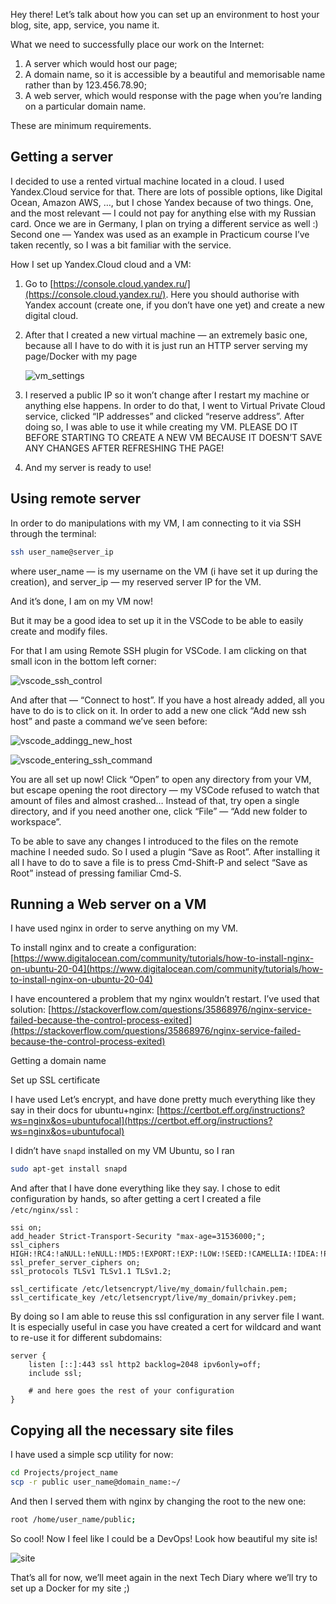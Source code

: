 Hey there! Let’s talk about how you can set up an environment to host your blog, site, app, service, you name it.

What we need to successfully place our work on the Internet:

1. A server which would host our page;
2. A domain name, so it is accessible by a beautiful and memorisable name rather than by 123.456.78.90;
3. A web server, which would response with the page when you’re landing on a particular domain name.

These are minimum requirements.

## Getting a server

I decided to use a rented virtual machine located in a cloud. I used Yandex.Cloud service for that. There are lots of possible options, like Digital Ocean, Amazon AWS, …, but I chose Yandex because of two things. One, and the most relevant — I could not pay for anything else with my Russian card. Once we are in Germany, I plan on trying a different service as well :) Second one — Yandex was used as an example in Practicum course I’ve taken recently, so I was a bit familiar with the service.

How I set up Yandex.Cloud cloud and a VM:

1. Go to [https://console.cloud.yandex.ru/](https://console.cloud.yandex.ru/). Here you should authorise with Yandex account (create one, if you don’t have one yet) and create a new digital cloud.
2. After that I created a new virtual machine — an extremely basic one, because all I have to do with it is just run an HTTP server serving my page/Docker with my page

    ![vm_settings](https://storage.yandexcloud.net/lytkinna-bucket/tech_diary_1/vm_settings.png)

3. I reserved a public IP so it won’t change after I restart my machine or anything else happens. In order to do that, I went to Virtual Private Cloud service, clicked “IP addresses” and clicked “reserve address”. After doing so, I was able to use it while creating my VM. PLEASE DO IT BEFORE STARTING TO CREATE A NEW VM BECAUSE IT DOESN’T SAVE ANY CHANGES AFTER REFRESHING THE PAGE!
4. And my server is ready to use!

## Using remote server

In order to do manipulations with my VM, I am connecting to it via SSH through the terminal:

```bash
ssh user_name@server_ip
```

where user_name — is my username on the VM (i have set it up during the creation), and server_ip — my reserved server IP for the VM.

And it’s done, I am on my VM now!

But it may be a good idea to set up it in the VSCode to be able to easily create and modify files.

For that I am using Remote SSH plugin for VSCode. I am clicking on that small icon in the bottom left corner:

![vscode_ssh_control](https://storage.yandexcloud.net/lytkinna-bucket/tech_diary_1/vscode_ssh_control.png)

And after that — “Connect to host”. If you have a host already added, all you have to do is to click on it. In order to add a new one click “Add new ssh host” and paste a command we’ve seen before:

![vscode_addingg_new_host](https://storage.yandexcloud.net/lytkinna-bucket/tech_diary_1/vscode_addingg_new_host.png)

![vscode_entering_ssh_command](https://storage.yandexcloud.net/lytkinna-bucket/tech_diary_1/vscode_entering_ssh_command.png)

You are all set up now! Click “Open” to open any directory from your VM, but escape opening the root directory — my VSCode refused to watch that amount of files and almost crashed… Instead of that, try open a single directory, and if you need another one, click “File” — “Add new folder to workspace”.

To be able to save any changes I introduced to the files on the remote machine I needed sudo. So I used a plugin “Save as Root”. After installing it all I have to do to save a file is to press Cmd-Shift-P and select “Save as Root” instead of pressing familiar Cmd-S.

## Running a Web server on a VM

I have used nginx in order to serve anything on my VM.

To install nginx and to create a configuration: [https://www.digitalocean.com/community/tutorials/how-to-install-nginx-on-ubuntu-20-04](https://www.digitalocean.com/community/tutorials/how-to-install-nginx-on-ubuntu-20-04)

I have encountered a problem that my nginx wouldn’t restart. I’ve used that solution: [https://stackoverflow.com/questions/35868976/nginx-service-failed-because-the-control-process-exited](https://stackoverflow.com/questions/35868976/nginx-service-failed-because-the-control-process-exited)

Getting a domain name

Set up SSL certificate

I have used Let’s encrypt, and have done pretty much everything like they say in their docs for ubuntu+nginx: [https://certbot.eff.org/instructions?ws=nginx&os=ubuntufocal](https://certbot.eff.org/instructions?ws=nginx&os=ubuntufocal)

I didn’t have `snapd` installed on my VM Ubuntu, so I ran

```bash
sudo apt-get install snapd
```

And after that I have done everything like they say. I chose to edit configuration by hands, so after getting a cert I created a file `/etc/nginx/ssl` :

```nginx
ssi on;
add_header Strict-Transport-Security "max-age=31536000;";
ssl_ciphers HIGH:!RC4:!aNULL:!eNULL:!MD5:!EXPORT:!EXP:!LOW:!SEED:!CAMELLIA:!IDEA:!PSK:!SRP:!SSLv2;
ssl_prefer_server_ciphers on;
ssl_protocols TLSv1 TLSv1.1 TLSv1.2;

ssl_certificate /etc/letsencrypt/live/my_domain/fullchain.pem;
ssl_certificate_key /etc/letsencrypt/live/my_domain/privkey.pem;
```

By doing so I am able to reuse this ssl configuration in any server file I want. It is especially useful in case you have created a cert for wildcard and want to re-use it for different subdomains:

```nginx
server {
	listen [::]:443 ssl http2 backlog=2048 ipv6only=off;
	include ssl;

	# and here goes the rest of your configuration
}
```

## Copying all the necessary site files

I have used a simple scp utility for now:

```bash
cd Projects/project_name
scp -r public user_name@domain_name:~/
```

And then I served them with nginx by changing the root to the new one:

```bash
root /home/user_name/public;
```

So cool! Now I feel like I could be a DevOps! Look how beautiful my site is!

![site](https://storage.yandexcloud.net/lytkinna-bucket/tech_diary_1/site.png)

That’s all for now, we’ll meet again in the next Tech Diary where we’ll try to set up a Docker for my site ;)
